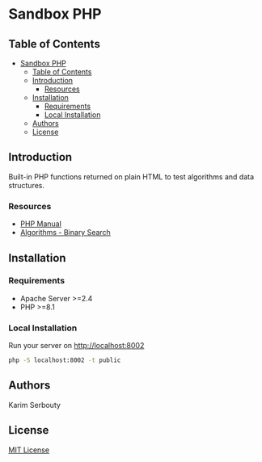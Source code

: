 # Sandbox PHP

## Table of Contents

- [Sandbox PHP](#sandbox-php)
  - [Table of Contents](#table-of-contents)
  - [Introduction](#introduction)
    - [Resources](#resources)
  - [Installation](#installation)
    - [Requirements](#requirements)
    - [Local Installation](#local-installation)
  - [Authors](#authors)
  - [License](#license)

## Introduction

Built-in PHP functions returned on plain HTML to test algorithms and data structures.

### Resources

- [PHP Manual](https://www.php.net/manual/en/)
- [Algorithms - Binary Search](https://www.geeksforgeeks.org/binary-search-php/)

## Installation

### Requirements

- Apache Server >=2.4
- PHP >=8.1

### Local Installation

Run your server on <http://localhost:8002>

```bash
php -S localhost:8002 -t public
```

## Authors

Karim Serbouty

## License

[MIT License](./LICENSE.md)
